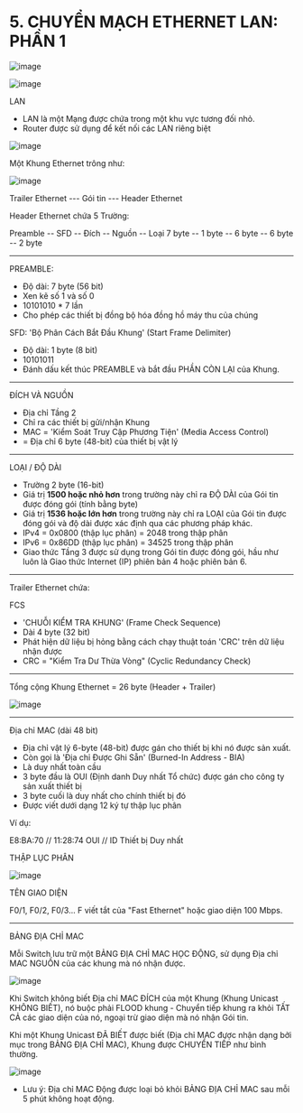 # 5. CHUYỂN MẠCH ETHERNET LAN: PHẦN 1

![image](https://github.com/psaumur/CCNA/assets/106411237/a40e81d9-c008-4fb4-8580-2eaf63003e63)

![image](https://github.com/psaumur/CCNA/assets/106411237/2db46525-98b8-4211-aeb3-efc34bd84222)

LAN

- LAN là một Mạng được chứa trong một khu vực tương đối nhỏ.
- Router được sử dụng để kết nối các LAN riêng biệt

![image](https://github.com/psaumur/CCNA/assets/106411237/2a4de9d4-3408-49b9-9492-42b7eb56fe27)

Một Khung Ethernet trông như:

![image](https://github.com/psaumur/CCNA/assets/106411237/ad579917-f9a0-4cd8-be25-351ecbfc87af)

Trailer Ethernet --- Gói tin --- Header Ethernet

Header Ethernet chứa 5 Trường:

Preamble -- SFD -- Đích -- Nguồn -- Loại
7 byte   -- 1 byte -- 6 byte -- 6 byte -- 2 byte

---

PREAMBLE:

- Độ dài: 7 byte (56 bit)
- Xen kẽ số 1 và số 0
- 10101010 * 7 lần
- Cho phép các thiết bị đồng bộ hóa đồng hồ máy thu của chúng

SFD: 'Bộ Phân Cách Bắt Đầu Khung' (Start Frame Delimiter)

- Độ dài: 1 byte (8 bit)
- 10101011
- Đánh dấu kết thúc PREAMBLE và bắt đầu PHẦN CÒN LẠI của Khung.

---

ĐÍCH VÀ NGUỒN

- Địa chỉ Tầng 2
- Chỉ ra các thiết bị gửi/nhận Khung
- MAC = 'Kiểm Soát Truy Cập Phương Tiện' (Media Access Control)
- = Địa chỉ 6 byte (48-bit) của thiết bị vật lý

---

LOẠI / ĐỘ DÀI

- Trường 2 byte (16-bit)
- Giá trị **1500 hoặc nhỏ hơn** trong trường này chỉ ra ĐỘ DÀI của Gói tin được đóng gói (tính bằng byte)
- Giá trị **1536 hoặc lớn hơn** trong trường này chỉ ra LOẠI của Gói tin được đóng gói và độ dài được xác định qua các phương pháp khác.
- IPv4 = 0x0800 (thập lục phân) = 2048 trong thập phân
- IPv6 = 0x86DD (thập lục phân) = 34525 trong thập phân
- Giao thức Tầng 3 được sử dụng trong Gói tin được đóng gói, hầu như luôn là Giao thức Internet (IP) phiên bản 4 hoặc phiên bản 6.

---

Trailer Ethernet chứa:

FCS

- 'CHUỖI KIỂM TRA KHUNG' (Frame Check Sequence)
- Dài 4 byte (32 bit)
- Phát hiện dữ liệu bị hỏng bằng cách chạy thuật toán 'CRC' trên dữ liệu nhận được
- CRC = "Kiểm Tra Dư Thừa Vòng" (Cyclic Redundancy Check)

---

Tổng cộng Khung Ethernet = 26 byte (Header + Trailer)

![image](https://github.com/psaumur/CCNA/assets/106411237/c8c1a143-0675-4aa4-83bc-6031d10cc0b8)

---

Địa chỉ MAC (dài 48 bit)

- Địa chỉ vật lý 6-byte (48-bit) được gán cho thiết bị khi nó được sản xuất.
- Còn gọi là 'Địa chỉ Được Ghi Sẵn' (Burned-In Address - BIA)
- Là duy nhất toàn cầu
- 3 byte đầu là OUI (Định danh Duy nhất Tổ chức) được gán cho công ty sản xuất thiết bị
- 3 byte cuối là duy nhất cho chính thiết bị đó
- Được viết dưới dạng 12 ký tự thập lục phân

Ví dụ:

E8:BA:70 // 11:28:74
OUI      // ID Thiết bị Duy nhất

THẬP LỤC PHÂN

![image](https://github.com/psaumur/CCNA/assets/106411237/65a5e84a-b8db-46f5-b288-518139e99453)

TÊN GIAO DIỆN

F0/1, F0/2, F0/3... F viết tắt của "Fast Ethernet" hoặc giao diện 100 Mbps.

---

BẢNG ĐỊA CHỈ MAC

Mỗi Switch lưu trữ một BẢNG ĐỊA CHỈ MAC HỌC ĐỘNG, sử dụng Địa chỉ MAC NGUỒN của các khung mà nó nhận được.

![image](https://github.com/psaumur/CCNA/assets/106411237/582421a9-6351-48b7-bfe1-c2153520920c)

Khi Switch không biết Địa chỉ MAC ĐÍCH của một Khung (Khung Unicast KHÔNG BIẾT), nó buộc phải FLOOD khung - Chuyển tiếp khung ra khỏi TẤT CẢ các giao diện của nó, ngoại trừ giao diện mà nó nhận Gói tin.

Khi một Khung Unicast ĐÃ BIẾT được biết (Địa chỉ MAC được nhận dạng bởi mục trong BẢNG ĐỊA CHỈ MAC), Khung được CHUYỂN TIẾP như bình thường.

![image](https://github.com/psaumur/CCNA/assets/106411237/ff731ab3-fad2-4e10-9fa7-ce583a6a0bb2)

- Lưu ý: Địa chỉ MAC Động được loại bỏ khỏi BẢNG ĐỊA CHỈ MAC sau mỗi 5 phút không hoạt động.
